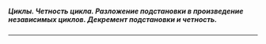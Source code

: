 ##### Циклы. Четность цикла. Разложение подстановки в произведение независимых циклов. Декремент подстановки и четность.
---
